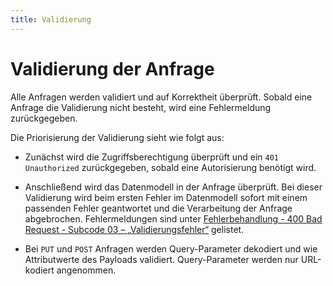 ```yaml
---
title: Validierung
---
```


# Validierung der Anfrage

Alle Anfragen werden validiert und auf Korrektheit überprüft. Sobald eine Anfrage die
Validierung nicht besteht, wird eine Fehlermeldung zurückgegeben.

Die Priorisierung der Validierung sieht wie folgt aus:

- Zunächst wird die Zugriffsberechtigung überprüft und ein `401 Unauthorized` zurückgegeben,
  sobald eine Autorisierung benötigt wird.

- Anschließend wird das Datenmodell in der Anfrage überprüft. Bei dieser Validierung
  wird beim ersten Fehler im Datenmodell sofort mit einem passenden Fehler geantwortet
  und die Verarbeitung der Anfrage abgebrochen. Fehlermeldungen sind unter
  [Fehlerbehandlung - 400 Bad Request - Subcode 03 – „Validierungsfehler“](http-statuscodes#400---bad-request) gelistet.

- Bei `PUT` und `POST` Anfragen werden Query-Parameter dekodiert und wie Attributwerte
  des Payloads validiert. Query-Parameter werden nur URL-kodiert angenommen.
